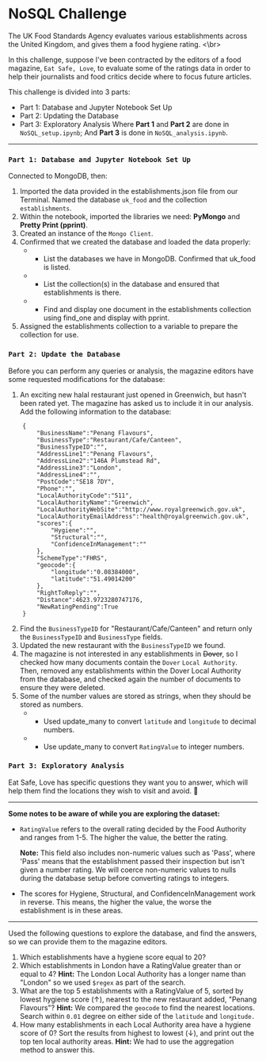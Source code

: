 # NoSQL Challenge
The UK Food Standards Agency evaluates various establishments across the United Kingdom, and gives them a food hygiene rating. <\br>

In this challenge, suppose I've been contracted by the editors of a food magazine, `Eat Safe, Love`, to evaluate some of the ratings data in order to help their journalists and food critics decide where to focus future articles.

This challenge is divided into 3 parts:
- Part 1: Database and Jupyter Notebook Set Up
- Part 2: Updating the Database
- Part 3: Exploratory Analysis
Where **Part 1** and **Part 2** are done in `NoSQL_setup.ipynb`;
And **Part 3** is done in `NoSQL_analysis.ipynb`.
------------------------------------------------------------------------------------------------------------------------------------------------------------------------------------------------------------------------------------------------------------------------------------
### `Part 1: Database and Jupyter Notebook Set Up`
Connected to MongoDB, then:
1. Imported the data provided in the establishments.json file from our Terminal. Named the database `uk_food` and the collection `establishments`. 
2. Within the notebook, imported the libraries we need: **PyMongo** and **Pretty Print (pprint)**.
3. Created an instance of the `Mongo Client`.
4. Confirmed that we created the database and loaded the data properly:
    - - List the databases we have in MongoDB. Confirmed that uk_food is listed.
    - - List the collection(s) in the database and ensured that establishments is there.
    - - Find and display one document in the establishments collection using find_one and display with pprint.
5. Assigned the establishments collection to a variable to prepare the collection for use.

### `Part 2: Update the Database`
Before you can perform any queries or analysis, the magazine editors have some requested modifications for the database:
1. An exciting new halal restaurant just opened in Greenwich, but hasn't been rated yet. The magazine has asked us to include it in our analysis. Add the following information to the database:

```
    {
        "BusinessName":"Penang Flavours",
        "BusinessType":"Restaurant/Cafe/Canteen",
        "BusinessTypeID":"",
        "AddressLine1":"Penang Flavours",
        "AddressLine2":"146A Plumstead Rd",
        "AddressLine3":"London",
        "AddressLine4":"",
        "PostCode":"SE18 7DY",
        "Phone":"",
        "LocalAuthorityCode":"511",
        "LocalAuthorityName":"Greenwich",
        "LocalAuthorityWebSite":"http://www.royalgreenwich.gov.uk",
        "LocalAuthorityEmailAddress":"health@royalgreenwich.gov.uk",
        "scores":{
            "Hygiene":"",
            "Structural":"",
            "ConfidenceInManagement":""
        },
        "SchemeType":"FHRS",
        "geocode":{
            "longitude":"0.08384000",
            "latitude":"51.49014200"
        },
        "RightToReply":"",
        "Distance":4623.9723280747176,
        "NewRatingPending":True
    }
```
2. Find the `BusinessTypeID` for "Restaurant/Cafe/Canteen" and return only the `BusinessTypeID` and `BusinessType` fields.
3. Updated the new restaurant with the `BusinessTypeID` we found.
4. The magazine is not interested in any establishments in ~~Dover~~, so I checked how many documents contain the `Dover` `Local Authority`. Then, removed any establishments within the Dover Local Authority from the database, and checked again the number of documents to ensure they were deleted.
5. Some of the number values are stored as strings, when they should be stored as numbers. 
    - - Used update_many to convert `latitude` and `longitude` to decimal numbers.
    - - Use update_many to convert `RatingValue` to integer numbers.

### `Part 3: Exploratory Analysis`
Eat Safe, Love has specific questions they want you to answer, which will help them find the locations they wish to visit and avoid. :thinking: 

---
**Some notes to be aware of while you are exploring the dataset:**

* `RatingValue` refers to the overall rating decided by the Food Authority and ranges from 1-5. The higher the value, the better the rating.

    **Note:** This field also includes non-numeric values such as 'Pass', where 'Pass' means that the establishment passed their inspection but isn't given a number rating. We will coerce non-numeric values to nulls during the database setup before converting ratings to integers.

* The scores for Hygiene, Structural, and ConfidenceInManagement work in reverse. This means, the higher the value, the worse the establishment is in these areas.
---

Used the following questions to explore the database, and find the answers, so we can provide them to the magazine editors.

1. Which establishments have a hygiene score equal to 20?
2. Which establishments in London have a RatingValue greater than or equal to 4?
    **Hint:** The London Local Authority has a longer name than "London" so we used `$regex` as part of the search.
3. What are the top 5 establishments with a RatingValue of 5, sorted by lowest hygiene score (&uarr;), nearest to the new restaurant added, "Penang Flavours"?
    **Hint:** We compared the `geocode` to find the nearest locations. Search within `0.01` degree on either side of the `latitude` and `longitude.`
4. How many establishments in each Local Authority area have a hygiene score of 0? Sort the results from highest to lowest (&darr;), and print out the top ten local authority areas.
    **Hint:** We had to use the aggregation method to answer this.
